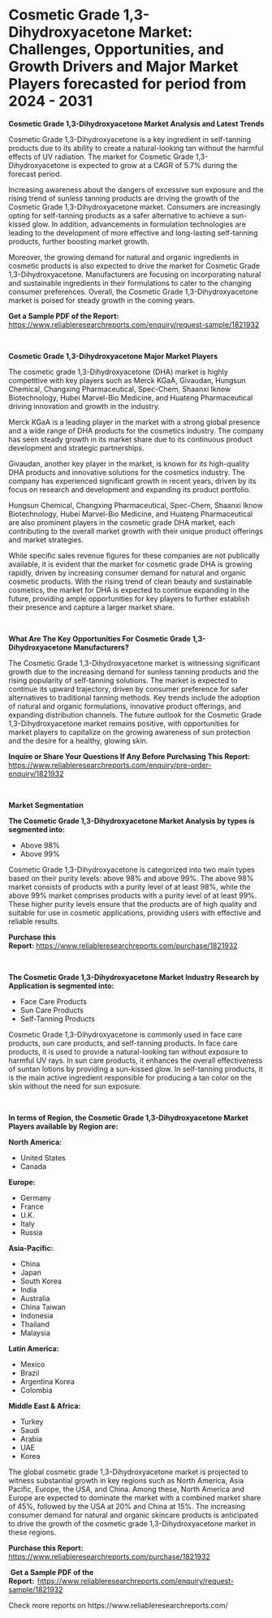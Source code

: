 <p><h1>Cosmetic Grade 1,3-Dihydroxyacetone Market: Challenges, Opportunities, and Growth Drivers and Major Market Players forecasted for period from 2024 - 2031</h1></p><p><strong>Cosmetic Grade 1,3-Dihydroxyacetone Market Analysis and Latest Trends</strong></p>
<p><p>Cosmetic Grade 1,3-Dihydroxyacetone is a key ingredient in self-tanning products due to its ability to create a natural-looking tan without the harmful effects of UV radiation. The market for Cosmetic Grade 1,3-Dihydroxyacetone is expected to grow at a CAGR of 5.7% during the forecast period. </p><p>Increasing awareness about the dangers of excessive sun exposure and the rising trend of sunless tanning products are driving the growth of the Cosmetic Grade 1,3-Dihydroxyacetone market. Consumers are increasingly opting for self-tanning products as a safer alternative to achieve a sun-kissed glow. In addition, advancements in formulation technologies are leading to the development of more effective and long-lasting self-tanning products, further boosting market growth.</p><p>Moreover, the growing demand for natural and organic ingredients in cosmetic products is also expected to drive the market for Cosmetic Grade 1,3-Dihydroxyacetone. Manufacturers are focusing on incorporating natural and sustainable ingredients in their formulations to cater to the changing consumer preferences. Overall, the Cosmetic Grade 1,3-Dihydroxyacetone market is poised for steady growth in the coming years.</p></p>
<p><strong>Get a Sample PDF of the Report:&nbsp;</strong> <a href="https://www.reliableresearchreports.com/enquiry/request-sample/1821932">https://www.reliableresearchreports.com/enquiry/request-sample/1821932</a></p>
<p>&nbsp;</p>
<p><strong>Cosmetic Grade 1,3-Dihydroxyacetone Major Market Players</strong></p>
<p><p>The cosmetic grade 1,3-Dihydroxyacetone (DHA) market is highly competitive with key players such as Merck KGaA, Givaudan, Hungsun Chemical, Changxing Pharmaceutical, Spec-Chem, Shaanxi Iknow Biotechnology, Hubei Marvel-Bio Medicine, and Huateng Pharmaceutical driving innovation and growth in the industry.</p><p>Merck KGaA is a leading player in the market with a strong global presence and a wide range of DHA products for the cosmetics industry. The company has seen steady growth in its market share due to its continuous product development and strategic partnerships.</p><p>Givaudan, another key player in the market, is known for its high-quality DHA products and innovative solutions for the cosmetics industry. The company has experienced significant growth in recent years, driven by its focus on research and development and expanding its product portfolio.</p><p>Hungsun Chemical, Changxing Pharmaceutical, Spec-Chem, Shaanxi Iknow Biotechnology, Hubei Marvel-Bio Medicine, and Huateng Pharmaceutical are also prominent players in the cosmetic grade DHA market, each contributing to the overall market growth with their unique product offerings and market strategies.</p><p>While specific sales revenue figures for these companies are not publically available, it is evident that the market for cosmetic grade DHA is growing rapidly, driven by increasing consumer demand for natural and organic cosmetic products. With the rising trend of clean beauty and sustainable cosmetics, the market for DHA is expected to continue expanding in the future, providing ample opportunities for key players to further establish their presence and capture a larger market share.</p></p>
<p>&nbsp;</p>
<p><strong>What Are The Key Opportunities For Cosmetic Grade 1,3-Dihydroxyacetone Manufacturers?</strong></p>
<p><p>The Cosmetic Grade 1,3-Dihydroxyacetone market is witnessing significant growth due to the increasing demand for sunless tanning products and the rising popularity of self-tanning solutions. The market is expected to continue its upward trajectory, driven by consumer preference for safer alternatives to traditional tanning methods. Key trends include the adoption of natural and organic formulations, innovative product offerings, and expanding distribution channels. The future outlook for the Cosmetic Grade 1,3-Dihydroxyacetone market remains positive, with opportunities for market players to capitalize on the growing awareness of sun protection and the desire for a healthy, glowing skin.</p></p>
<p><strong>Inquire or Share Your Questions If Any Before Purchasing This Report:</strong> <a href="https://www.reliableresearchreports.com/enquiry/pre-order-enquiry/1821932">https://www.reliableresearchreports.com/enquiry/pre-order-enquiry/1821932</a></p>
<p>&nbsp;</p>
<p><strong>Market Segmentation</strong></p>
<p><strong>The Cosmetic Grade 1,3-Dihydroxyacetone Market Analysis by types is segmented into:</strong></p>
<p><ul><li>Above 98%</li><li>Above 99%</li></ul></p>
<p><p>Cosmetic Grade 1,3-Dihydroxyacetone is categorized into two main types based on their purity levels: above 98% and above 99%. The above 98% market consists of products with a purity level of at least 98%, while the above 99% market comprises products with a purity level of at least 99%. These higher purity levels ensure that the products are of high quality and suitable for use in cosmetic applications, providing users with effective and reliable results.</p></p>
<p><strong>Purchase this Report:&nbsp;</strong><a href="https://www.reliableresearchreports.com/purchase/1821932">https://www.reliableresearchreports.com/purchase/1821932</a></p>
<p>&nbsp;</p>
<p><strong>The Cosmetic Grade 1,3-Dihydroxyacetone Market Industry Research by Application is segmented into:</strong></p>
<p><ul><li>Face Care Products</li><li>Sun Care Products</li><li>Self-Tanning Products</li></ul></p>
<p><p>Cosmetic Grade 1,3-Dihydroxyacetone is commonly used in face care products, sun care products, and self-tanning products. In face care products, it is used to provide a natural-looking tan without exposure to harmful UV rays. In sun care products, it enhances the overall effectiveness of suntan lotions by providing a sun-kissed glow. In self-tanning products, it is the main active ingredient responsible for producing a tan color on the skin without the need for sun exposure.</p></p>
<p>&nbsp;</p>
<p><strong>In terms of Region, the Cosmetic Grade 1,3-Dihydroxyacetone Market Players available by Region are:</strong></p>
<p>
    <p> <strong> North America: </strong>
        <ul>
            <li>United States</li>
            <li>Canada</li>
        </ul>
        </p> 
    <p> <strong> Europe: </strong>
        <ul>
            <li>Germany</li>
            <li>France</li>
            <li>U.K.</li>
            <li>Italy</li>
            <li>Russia</li>
        </ul>
        </p> 
    <p> <strong> Asia-Pacific: </strong>
        <ul>
            <li>China</li>
            <li>Japan</li>
            <li>South Korea</li>
            <li>India</li>
            <li>Australia</li>
            <li>China Taiwan</li>
            <li>Indonesia</li>
            <li>Thailand</li>
            <li>Malaysia</li>
        </ul>
        </p> 
    <p> <strong> Latin America: </strong>
        <ul>
            <li>Mexico</li>
            <li>Brazil</li>
            <li>Argentina Korea</li>
            <li>Colombia</li>
        </ul>
        </p> 
    <p> <strong> Middle East & Africa: </strong>
        <ul>
            <li>Turkey</li>
            <li>Saudi</li>
            <li>Arabia</li>
            <li>UAE</li>
            <li>Korea</li>
        </ul>
    </p>
    </p>
<p><p>The global cosmetic grade 1,3-Dihydroxyacetone market is projected to witness substantial growth in key regions such as North America, Asia Pacific, Europe, the USA, and China. Among these, North America and Europe are expected to dominate the market with a combined market share of 45%, followed by the USA at 20% and China at 15%. The increasing consumer demand for natural and organic skincare products is anticipated to drive the growth of the cosmetic grade 1,3-Dihydroxyacetone market in these regions.</p></p>
<p><strong>Purchase this Report: </strong><a href="https://www.reliableresearchreports.com/purchase/1821932">https://www.reliableresearchreports.com/purchase/1821932</a></p>
<p>&nbsp;<strong>Get a Sample PDF of the Report:&nbsp;&nbsp;</strong><a href="https://www.reliableresearchreports.com/enquiry/request-sample/1821932">https://www.reliableresearchreports.com/enquiry/request-sample/1821932</a></p>
<p><strong></strong></p>
<p>Check more reports on https://www.reliableresearchreports.com/</p>